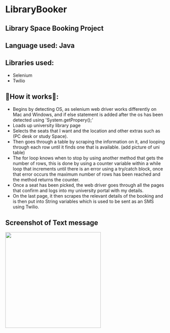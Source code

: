 # LibraryBooker


## Library Space Booking Project

## Language used: Java

## Libraries used:
- Selenium
- Twilio



## :rocket:How it works:rocket::
- Begins by detecting OS, as selenium web driver works differently on Mac and Windows, and if else statement is added after the os has been detected using 'System.getPropery();'
- Loads up university library page
- Selects the seats that I want and the location and other extras such as (PC desk or study Space).
- Then goes through a table by scraping the information on it, and looping through each row until it finds one that is available. (add picture of uni table)
- The for loop knows when to stop by using another method that gets the number of rows, this is done by using a counter variable within a while loop that increments until there is an error using a try/catch block, once that error occurs the maximum number of rows has been reached and the method returns the counter.
- Once a seat has been picked, the web driver goes through all the pages that confirm and logs into my university portal with my details.
- On the last page, it then scrapes the relevant details of the booking and is then put into String variables which is used to be sent as an SMS using Twilio.



## Screenshot of Text message

<img src="https://github.com/moe399/LibraryScriptAuto/blob/master/screenshotTwillio.jpg" width="e00" height="300">



